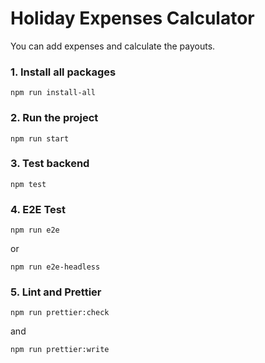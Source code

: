 # Holiday Expenses Calculator

You can add expenses and calculate the payouts.

### 1. Install all packages
```
npm run install-all
```

### 2. Run the project
```
npm run start
```

### 3. Test backend
```
npm test
```

### 4. E2E Test
```
npm run e2e
```

or

```
npm run e2e-headless
```

### 5. Lint and Prettier
```
npm run prettier:check
```

and

```
npm run prettier:write
```